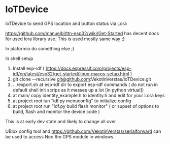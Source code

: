 # IoTDevice

IoTDevice to send GPS location and button status via Lora

https://github.com/manuelbl/ttn-esp32/wiki/Get-Started has decent docs for used lora library use. This is used mostly same way ;)

In plaformio do something else ;)

In shell setup
1. Install esp-idf ( https://docs.espressif.com/projects/esp-idf/en/latest/esp32/get-started/linux-macos-setup.html )
2. git clone --recursive git@github.com:VekotinVerstas/IoTDevice.git
4. . ./export.sh at esp-idf dir to export esp-idf commands ( do not run in default shell init scrips as it messes up a lot [in python virtual])
5. at main/ copy identity_example.h to identity.h and edit for your Lora keys 
6. at project root iun "idf.py menuconfig" to initialize config
7. at project root run "idf.py build flash monitor" ( or supset of options to build, flash and monitor the device code )

This is at early dev state and likely to change all over

UBlox config tool and https://github.com/VekotinVerstas/serialforward can be used to access Neo 6m GPS module in windows.
